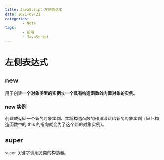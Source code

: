 ```yaml
---
title: JavaScript 左侧表达式
date: 2021-09-21
categories:
        - Note
tags:
        - 前端
        - JavaScript
---
```


# 左侧表达式

## new

用于创建**一个对象类型的实例**或**一个具有构造函数的内置对象的实例。**

### new 实例

创建或返回一个新的对象实例，并将构造函数的作用域赋给新的对象实例（因此构造函数中的 this 的指向就变为了这个新的对象实例）。

## super

`super` 关键字调用父类的构造器。
